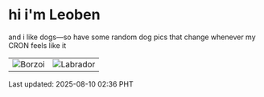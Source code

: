 # hi i'm Leoben

and i like dogs—so have some random dog pics that change whenever my CRON feels like it

|  |  |
|--------|----------|
| ![Borzoi](https://random-dog-vercel.vercel.app/api/random-borzoi?v=1754764596) | ![Labrador](https://random-dog-vercel.vercel.app/api/random-labrador?v=1754764596) |

Last updated: 2025-08-10 02:36 PHT
